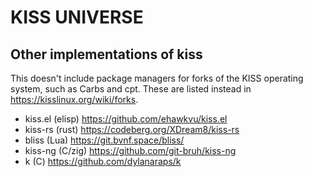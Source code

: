 # KISS UNIVERSE

## Other implementations of kiss
This doesn't include package managers for forks of the KISS operating system,
such as Carbs and cpt. These are listed instead in <https://kisslinux.org/wiki/forks>.

* kiss.el (elisp) <https://github.com/ehawkvu/kiss.el>
* kiss-rs (rust) <https://codeberg.org/XDream8/kiss-rs>
* bliss (Lua) <https://git.bvnf.space/bliss/>
* kiss-ng (C/zig) <https://github.com/git-bruh/kiss-ng>
* k (C) <https://github.com/dylanaraps/k>
